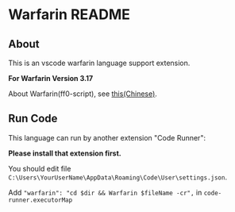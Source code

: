 # Warfarin README

## About

This is an vscode warfarin language support extension.

**For Warfarin Version 3.17**

About Warfarin(ff0-script), see [this(Chinese)](https://www.luogu.com.cn/blog/Warfarin/ff0-faq).

## Run Code

This language can run by another extension "Code Runner":

**Please install that extension first.**

You should edit file `C:\Users\YourUserName\AppData\Roaming\Code\User\settings.json`.

Add `"warfarin": "cd $dir && Warfarin $fileName -cr",` in `code-runner.executorMap`